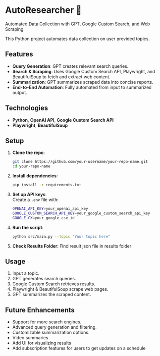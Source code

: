# AutoResearcher :robot:
Automated Data Collection with GPT, Google Custom Search, and Web Scraping

This Python project automates data collection on user provided topics. 

## Features

- **Query Generation**: GPT creates relevant search queries.
- **Search & Scraping**: Uses Google Custom Search API, Playwright, and BeautifulSoup to fetch and extract web content.
- **Summarization**: GPT summarizes scraped data into concise reports.
- **End-to-End Automation**: Fully automated from input to summarized output.

## Technologies

- **Python**, **OpenAI API**, **Google Custom Search API**
- **Playwright**, **BeautifulSoup**

## Setup

1. **Clone the repo**:
    ```bash
    git clone https://github.com/your-username/your-repo-name.git
    cd your-repo-name
    ```

2. **Install dependencies**:
    ```bash
    pip install -r requirements.txt
    ```

3. **Set up API keys**:  
   Create a `.env` file with:
    ```bash
    OPENAI_API_KEY=your_openai_api_key
    GOOGLE_CUSTOM_SEARCH_API_KEY=your_google_custom_search_api_key
    GOOGLE_CX=your_google_cse_id
    ```

4. **Run the script**:
    ```bash
    python src/main.py --topic "Your topic here"
    ```

5. **Check Results Folder**:
    Find result json file in results folder

## Usage

1. Input a topic.
2. GPT generates search queries.
3. Google Custom Search retrieves results.
4. Playwright & BeautifulSoup scrape web pages.
5. GPT summarizes the scraped content.

## Future Enhancements

- Support for more search engines.
- Advanced query generation and filtering.
- Customizable summarization options.
- Video summaries
- Add UI for visualizing results 
- Add subscription features for users to get updates on a schedule
  

